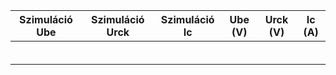 






| Szimuláció Ube | Szimuláció Urck | Szimuláció Ic| Ube (V) | Urck (V) | Ic (A) |
|----------------|-----------------|--------------|---------|----------|--------|
|                |                 |              |         |          |        |
|                |                 |              |         |          |        |
|                |                 |              |         |          |        |
|                |                 |              |         |          |        |
|                |                 |              |          |          |        |
|                |                 |              |         |          |        |
